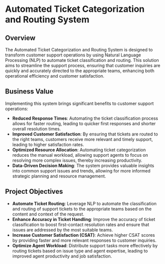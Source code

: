 # Automated Ticket Categorization and Routing System

## Overview

The Automated Ticket Categorization and Routing System is designed to transform customer support operations by using Natural Language Processing (NLP) to automate ticket classification and routing. This solution aims to streamline the support process, ensuring that customer inquiries are quickly and accurately directed to the appropriate teams, enhancing both operational efficiency and customer satisfaction.

## Business Value

Implementing this system brings significant benefits to customer support operations:

- **Reduced Response Times**: Automating the ticket classification process allows for faster routing, leading to quicker first responses and shorter overall resolution times.
- **Improved Customer Satisfaction**: By ensuring that tickets are routed to the right teams, customers receive more relevant and timely support, leading to higher satisfaction rates.
- **Optimized Resource Allocation**: Automating ticket categorization reduces the manual workload, allowing support agents to focus on resolving more complex issues, thereby increasing productivity.
- **Data-Driven Decision Making**: The system provides valuable insights into common support issues and trends, allowing for more informed strategic planning and resource management.

## Project Objectives

- **Automate Ticket Routing**: Leverage NLP to automate the classification and routing of support tickets to the appropriate teams based on the content and context of the request.
- **Enhance Accuracy in Ticket Handling**: Improve the accuracy of ticket classification to boost first-contact resolution rates and ensure that issues are addressed by the most suitable teams.
- **Increase Customer Satisfaction (CSAT)**: Achieve higher CSAT scores by providing faster and more relevant responses to customer inquiries.
- **Optimize Agent Workload**: Distribute support tasks more effectively by routing tickets based on issue type and agent expertise, leading to improved agent productivity and job satisfaction.
